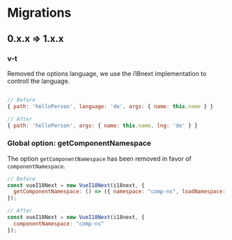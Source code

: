 # Migrations

## 0.x.x => 1.x.x

### v-t

Removed the options language, we use the i18next implementation to controll the language.

```js

// Before
{ path: 'helloPerson', language: 'de', args: { name: this.name } }

// After
{ path: 'helloPerson', args: { name: this.name, lng: 'de' } }
```

### Global option: getComponentNamespace

The option `getComponentNamespace` has been removed in favor of `componentNamespace`.

```js
// Before
const vueI18Next = new VueI18Next(i18next, {
  getComponentNamespace: () => ({ namespace: "comp-ns", loadNamespace: true })
});

// After
const vueI18Next = new VueI18Next(i18next, {
  componentNamespace: "comp-ns"
});
```
